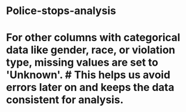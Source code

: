 # Police-stops-analysis
# For other columns with categorical data like gender, race, or violation type, missing values are set to 'Unknown'. # This helps us avoid errors later on and keeps the data consistent for analysis.
